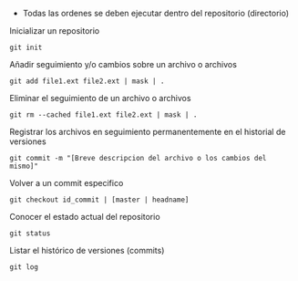 - Todas las ordenes se deben ejecutar dentro del repositorio (directorio)

Inicializar un repositorio

```
git init
```

Añadir seguimiento y/o cambios sobre un  archivo o archivos

```
git add file1.ext file2.ext | mask | .
```

Eliminar el seguimiento de un archivo o archivos

```
git rm --cached file1.ext file2.ext | mask | .
```

Registrar los archivos en seguimiento permanentemente en el historial de versiones

```
git commit -m "[Breve descripcion del archivo o los cambios del mismo]"
```

Volver a un commit especifico

```
git checkout id_commit | [master | headname]
```


Conocer el estado actual del repositorio

```
git status
```

Listar el histórico de versiones (commits)

```
git log
```
